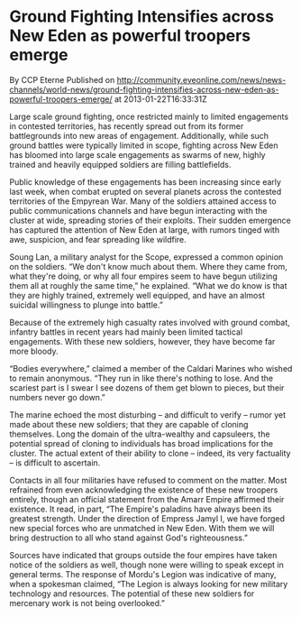 # Ground Fighting Intensifies across New Eden as powerful troopers emerge
By CCP Eterne
Published on http://community.eveonline.com/news/news-channels/world-news/ground-fighting-intensifies-across-new-eden-as-powerful-troopers-emerge/ at 2013-01-22T16:33:31Z

Large scale ground fighting, once restricted mainly to limited engagements in contested territories, has recently spread out from its former battlegrounds into new areas of engagement. Additionally, while such ground battles were typically limited in scope, fighting across New Eden has bloomed into large scale engagements as swarms of new, highly trained and heavily equipped soldiers are filling battlefields.

Public knowledge of these engagements has been increasing since early last week, when combat erupted on several planets across the contested territories of the Empyrean War. Many of the soldiers attained access to public communications channels and have begun interacting with the cluster at wide, spreading stories of their exploits. Their sudden emergence has captured the attention of New Eden at large, with rumors tinged with awe, suspicion, and fear spreading like wildfire.

Soung Lan, a military analyst for the Scope, expressed a common opinion on the soldiers. “We don't know much about them. Where they came from, what they're doing, or why all four empires seem to have begun utilizing them all at roughly the same time,” he explained. “What we do know is that they are highly trained, extremely well equipped, and have an almost suicidal willingness to plunge into battle.”

Because of the extremely high casualty rates involved with ground combat, infantry battles in recent years had mainly been limited tactical engagements. With these new soldiers, however, they have become far more bloody.

“Bodies everywhere,” claimed a member of the Caldari Marines who wished to remain anonymous. “They run in like there's nothing to lose. And the scariest part is I swear I see dozens of them get blown to pieces, but their numbers never go down.”

The marine echoed the most disturbing – and difficult to verify – rumor yet made about these new soldiers; that they are capable of cloning themselves. Long the domain of the ultra-wealthy and capsuleers, the potential spread of cloning to individuals has broad implications for the cluster. The actual extent of their ability to clone – indeed, its very factuality – is difficult to ascertain.

Contacts in all four militaries have refused to comment on the matter. Most refrained from even acknowledging the existence of these new troopers entirely, though an official statement from the Amarr Empire affirmed their existence. It read, in part, “The Empire's paladins have always been its greatest strength. Under the direction of Empress Jamyl I, we have forged new special forces who are unmatched in New Eden. With them we will bring destruction to all who stand against God's righteousness.”

Sources have indicated that groups outside the four empires have taken notice of the soldiers as well, though none were willing to speak except in general terms. The response of Mordu's Legion was indicative of many, when a spokesman claimed, “The Legion is always looking for new military technology and resources. The potential of these new soldiers for mercenary work is not being overlooked.”

